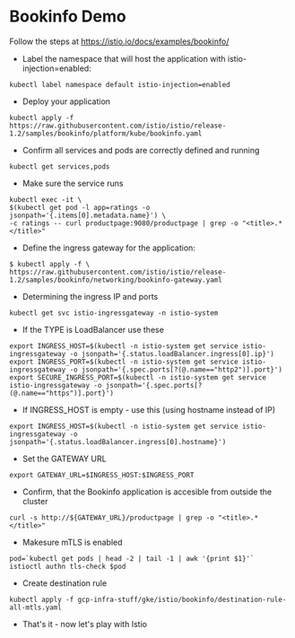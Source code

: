 # Bookinfo Demo

Follow the steps at https://istio.io/docs/examples/bookinfo/

*  Label the namespace that will host the application with istio-injection=enabled:
```
kubectl label namespace default istio-injection=enabled
```

* Deploy your application 
```
kubectl apply -f https://raw.githubusercontent.com/istio/istio/release-1.2/samples/bookinfo/platform/kube/bookinfo.yaml
```

* Confirm all services and pods are correctly defined and running
```
kubectl get services,pods
```

* Make sure the service runs
```
kubectl exec -it \
$(kubectl get pod -l app=ratings -o jsonpath='{.items[0].metadata.name}') \
-c ratings -- curl productpage:9080/productpage | grep -o "<title>.*</title>"
```
* Define the ingress gateway for the application:
```
$ kubectl apply -f \
https://raw.githubusercontent.com/istio/istio/release-1.2/samples/bookinfo/networking/bookinfo-gateway.yaml
```
* Determining the ingress IP and ports
```
kubectl get svc istio-ingressgateway -n istio-system
```
* If the TYPE is LoadBalancer use these
```
export INGRESS_HOST=$(kubectl -n istio-system get service istio-ingressgateway -o jsonpath='{.status.loadBalancer.ingress[0].ip}')
export INGRESS_PORT=$(kubectl -n istio-system get service istio-ingressgateway -o jsonpath='{.spec.ports[?(@.name=="http2")].port}')
export SECURE_INGRESS_PORT=$(kubectl -n istio-system get service istio-ingressgateway -o jsonpath='{.spec.ports[?(@.name=="https")].port}')
```
* If INGRESS_HOST is empty - use this (using hostname instead of IP)
```
export INGRESS_HOST=$(kubectl -n istio-system get service istio-ingressgateway -o jsonpath='{.status.loadBalancer.ingress[0].hostname}')
```
* Set the GATEWAY URL
```
export GATEWAY_URL=$INGRESS_HOST:$INGRESS_PORT
```
* Confirm, that the Bookinfo application is accesible from outside the cluster
```
curl -s http://${GATEWAY_URL}/productpage | grep -o "<title>.*</title>"
```
* Makesure mTLS is enabled
```
pod=`kubectl get pods | head -2 | tail -1 | awk '{print $1}'`
istioctl authn tls-check $pod
```
* Create destination rule
```
kubectl apply -f gcp-infra-stuff/gke/istio/bookinfo/destination-rule-all-mtls.yaml
```

* That's it - now let's play with Istio

